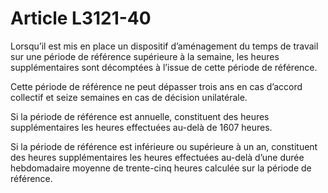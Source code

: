 # Article L3121-40

Lorsqu’il est mis en place un dispositif d’aménagement du temps de travail sur une période de référence supérieure à la semaine, les heures supplémentaires sont décomptées à l’issue de cette période de référence.

Cette période de référence ne peut dépasser trois ans en cas d’accord collectif et seize semaines en cas de décision unilatérale.

Si la période de référence est annuelle, constituent des heures supplémentaires les heures effectuées au-delà de 1607 heures.

Si la période de référence est inférieure ou supérieure à un an, constituent des heures supplémentaires les heures effectuées au-delà d’une durée hebdomadaire moyenne de trente-cinq heures calculée sur la période de référence.
